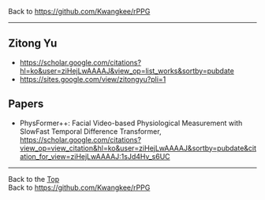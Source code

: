 Back to https://github.com/Kwangkee/rPPG
***

## Zitong Yu
- https://scholar.google.com/citations?hl=ko&user=ziHejLwAAAAJ&view_op=list_works&sortby=pubdate
- https://sites.google.com/view/zitongyu?pli=1

## Papers
- PhysFormer++: Facial Video-based Physiological Measurement with SlowFast Temporal Difference Transformer, https://scholar.google.com/citations?view_op=view_citation&hl=ko&user=ziHejLwAAAAJ&sortby=pubdate&citation_for_view=ziHejLwAAAAJ:1sJd4Hv_s6UC


***
Back to the [Top](#)  
Back to https://github.com/Kwangkee/rPPG
